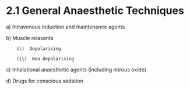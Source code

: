 # 2.1 General Anaesthetic Techniques

a\)  Intravenous induction and maintenance agents

b\)  Muscle relaxants

        i\)  Depolarising

        ii\)  Non-depolarising

c\)  Inhalational anaesthetic agents \(including nitrous oxide\)

d\)  Drugs for conscious sedation

